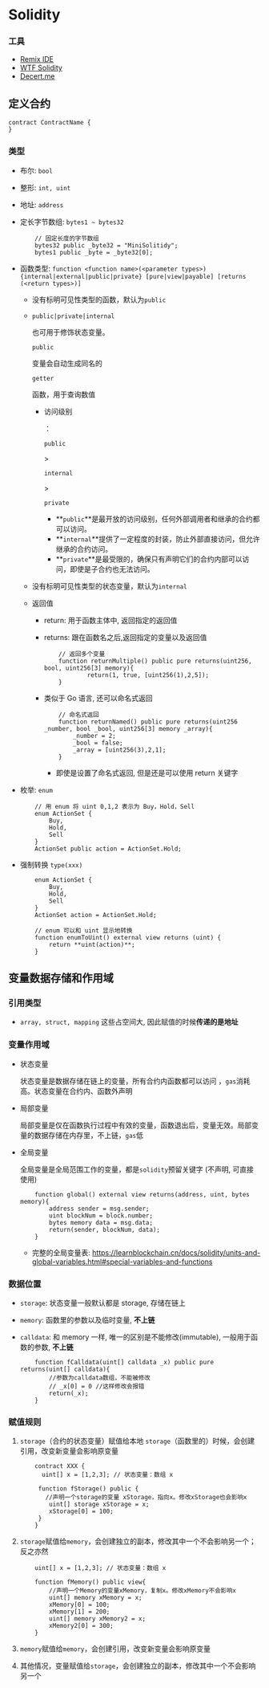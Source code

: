 # Solidity

### 工具

- [Remix IDE](https://remix.ethereum.org/#lang=en&optimize=false&runs=200&evmVersion=null&version=soljson-v0.8.22+commit.4fc1097e.js)
- [WTF Solidity](https://www.wtf.academy/docs/solidity-101/ValueTypes/)
- [Decert.me](https://decert.me/tutorial/solidity/solidity-basic/solidity_layout/)

## 定义合约

```solidity
contract ContractName {
}
```

### 类型

- 布尔: `bool`

- 整形: `int, uint`

- 地址: `address`

- 定长字节数组: `bytes1 ~ bytes32`

  ```solidity
      // 固定长度的字节数组
      bytes32 public _byte32 = "MiniSolitidy";
      bytes1 public _byte = _byte32[0];
  ```

- 函数类型:    `function <function name>(<parameter types>) {internal|external|public|private} [pure|view|payable] [returns (<return types>)]`

  - 没有标明可见性类型的函数，默认为`public`

  - ```
    public|private|internal
    ```

     也可用于修饰状态变量。 

    ```
    public
    ```

    变量会自动生成同名的

    ```
    getter
    ```

    函数，用于查询数值

    - 访问级别

      ：

      `public`

       \> 

      `internal`

       \> 

      `private`

      - **`public`**是最开放的访问级别，任何外部调用者和继承的合约都可以访问。
      - **`internal`**提供了一定程度的封装，防止外部直接访问，但允许继承的合约访问。
      - **`private`**是最受限的，确保只有声明它们的合约内部可以访问，即使是子合约也无法访问。

  - 没有标明可见性类型的状态变量，默认为`internal`

  - 返回值

    - return: 用于函数主体中, 返回指定的返回值

    - returns: 跟在函数名之后,返回指定的变量以及返回值

      ```solidity
          // 返回多个变量
          function returnMultiple() public pure returns(uint256, bool, uint256[3] memory){
                  return(1, true, [uint256(1),2,5]);
          }
      ```

    - 类似于 Go 语言, 还可以命名式返回

      ```solidity
          // 命名式返回
          function returnNamed() public pure returns(uint256 _number, bool _bool, uint256[3] memory _array){
              _number = 2;
              _bool = false; 
              _array = [uint256(3),2,1];
          }
      ```

      - 即使是设置了命名式返回, 但是还是可以使用 return 关键字

- 枚举: `enum`

  ```solidity
      // 用 enum 将 uint 0,1,2 表示为 Buy，Hold，Sell
      enum ActionSet {
          Buy,
          Hold,
          Sell
      }
      ActionSet public action = ActionSet.Hold;
  ```

- 强制转换 `type(xxx)`

  ```solidity
      enum ActionSet {
          Buy,
          Hold,
          Sell
      }
      ActionSet action = ActionSet.Hold;
  
      // enum 可以和 uint 显示地转换
      function enumToUint() external view returns (uint) {
          return **uint(action)**;
      }
  ```

## 变量数据存储和作用域

### 引用类型

- `array, struct, mapping` 这些占空间大, 因此赋值的时候**传递的是地址**

### 变量作用域

- 状态变量

  状态变量是数据存储在链上的变量，所有合约内函数都可以访问 ，`gas`消耗高。状态变量在合约内、函数外声明

- 局部变量

  局部变量是仅在函数执行过程中有效的变量，函数退出后，变量无效。局部变量的数据存储在内存里，不上链，`gas`低

- 全局变量

  全局变量是全局范围工作的变量，都是`solidity`预留关键字 (不声明, 可直接使用)

  ```solidity
      function global() external view returns(address, uint, bytes memory){
          address sender = msg.sender;
          uint blockNum = block.number;
          bytes memory data = msg.data;
          return(sender, blockNum, data);
      }
  ```

  - 完整的全局变量表: https://learnblockchain.cn/docs/solidity/units-and-global-variables.html#special-variables-and-functions

### 数据位置

- `storage`: 状态变量一般默认都是 storage, 存储在链上

- `memory`: 函数里的参数以及临时变量, **不上链**

- `calldata`: 和 memory 一样, 唯一的区别是不能修改(immutable), 一般用于函数的参数, **不上链**

  ```solidity
      function fCalldata(uint[] calldata _x) public pure returns(uint[] calldata){
          //参数为calldata数组，不能被修改
          // _x[0] = 0 //这样修改会报错
          return(_x);
      }
  ```

### 赋值规则

1. `storage`（合约的状态变量）赋值给本地 `storage`（函数里的）时候，会创建引用，改变新变量会影响原变量

   ```solidity
       contract XXX {
         uint[] x = [1,2,3]; // 状态变量：数组 x
   
   	    function fStorage() public { 
   	      //声明一个storage的变量 xStorage，指向x。修改xStorage也会影响x
           uint[] storage xStorage = x;
           xStorage[0] = 100;
   	    }
       }
   ```

2. `storage`赋值给`memory`，会创建独立的副本，修改其中一个不会影响另一个；反之亦然

   ```solidity
       uint[] x = [1,2,3]; // 状态变量：数组 x
       
       function fMemory() public view{
           //声明一个Memory的变量xMemory，复制x。修改xMemory不会影响x
           uint[] memory xMemory = x;
           xMemory[0] = 100;
           xMemory[1] = 200;
           uint[] memory xMemory2 = x;
           xMemory2[0] = 300;
       }
   ```

3. `memory`赋值给`memory`，会创建引用，改变新变量会影响原变量

4. 其他情况，变量赋值给`storage`，会创建独立的副本，修改其中一个不会影响另一个
